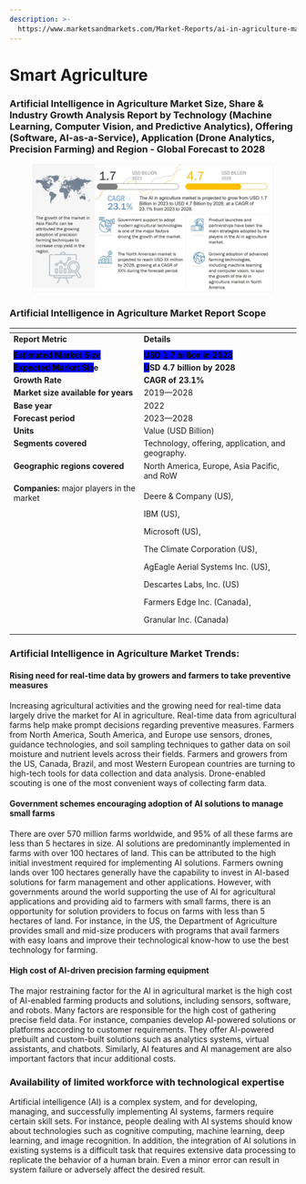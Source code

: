 ```yaml
---
description: >-
  https://www.marketsandmarkets.com/Market-Reports/ai-in-agriculture-market-159957009.html
---
```


# Smart Agriculture

### Artificial Intelligence in Agriculture Market Size, Share & Industry Growth Analysis Report by Technology (Machine Learning, Computer Vision, and Predictive Analytics), Offering (Software, AI-as-a-Service), Application (Drone Analytics, Precision Farming) and Region - Global Forecast to 2028

<figure><img src=".gitbook/assets/image.png" alt=""><figcaption></figcaption></figure>

### Artificial Intelligence in Agriculture Market Report Scope

<table data-header-hidden><thead><tr><th valign="top"></th><th valign="top"></th></tr></thead><tbody><tr><td valign="top"><strong>Report Metric</strong></td><td valign="top"><strong>Details</strong></td></tr><tr><td valign="top"></td><td valign="top"></td></tr><tr><td valign="top"><mark style="background-color:blue;"><strong>Estimated Market Size</strong></mark></td><td valign="top"><mark style="background-color:blue;"><strong>USD 1.7 billion in 2023</strong></mark></td></tr><tr><td valign="top"><mark style="background-color:blue;"><strong>Expected Market Siz</strong></mark><strong>e</strong></td><td valign="top"><mark style="background-color:blue;"><strong>U</strong></mark><strong>SD 4.7 billion by 2028</strong></td></tr><tr><td valign="top"><strong>Growth Rate</strong></td><td valign="top"><strong>CAGR of 23.1%</strong></td></tr><tr><td valign="top"><strong>Market size available for years</strong></td><td valign="top">2019—2028</td></tr><tr><td valign="top"><strong>Base year</strong></td><td valign="top">2022</td></tr><tr><td valign="top"><strong>Forecast period</strong></td><td valign="top">2023—2028</td></tr><tr><td valign="top"><strong>Units</strong></td><td valign="top">Value (USD Billion)</td></tr><tr><td valign="top"><strong>Segments covered</strong></td><td valign="top">Technology, offering, application, and geography.</td></tr><tr><td valign="top"><strong>Geographic regions covered</strong></td><td valign="top">North America, Europe, Asia Pacific, and RoW</td></tr><tr><td valign="top"><strong>Companies:</strong> major players in the market</td><td valign="top"><p>Deere &#x26; Company (US), </p><p>IBM (US), </p><p>Microsoft (US), </p><p>The Climate Corporation (US), </p><p>AgEagle Aerial Systems Inc. (US), </p><p>Descartes Labs, Inc. (US) </p><p></p><p>Farmers Edge Inc. (Canada), </p><p>Granular Inc. (Canada)</p></td></tr></tbody></table>

### Artificial Intelligence in Agriculture Market Trends:

#### Rising need for real-time data by growers and farmers to take preventive measures

Increasing agricultural activities and the growing need for real-time data largely drive the market for AI in agriculture. Real-time data from agricultural farms help make prompt decisions regarding preventive measures. Farmers from North America, South America, and Europe use sensors, drones, guidance technologies, and soil sampling techniques to gather data on soil moisture and nutrient levels across their fields. Farmers and growers from the US, Canada, Brazil, and most Western European countries are turning to high-tech tools for data collection and data analysis. Drone-enabled scouting is one of the most convenient ways of collecting farm data.

#### Government schemes encouraging adoption of AI solutions to manage small farms

There are over 570 million farms worldwide, and 95% of all these farms are less than 5 hectares in size. AI solutions are predominantly implemented in farms with over 100 hectares of land. This can be attributed to the high initial investment required for implementing AI solutions. Farmers owning lands over 100 hectares generally have the capability to invest in AI-based solutions for farm management and other applications. However, with governments around the world supporting the use of AI for agricultural applications and providing aid to farmers with small farms, there is an opportunity for solution providers to focus on farms with less than 5 hectares of land. For instance, in the US, the Department of Agriculture provides small and mid-size producers with programs that avail farmers with easy loans and improve their technological know-how to use the best technology for farming.

#### High cost of AI-driven precision farming equipment

The major restraining factor for the AI in agricultural market is the high cost of AI-enabled farming products and solutions, including sensors, software, and robots. Many factors are responsible for the high cost of gathering precise field data. For instance, companies develop AI-powered solutions or platforms according to customer requirements. They offer AI-powered prebuilt and custom-built solutions such as analytics systems, virtual assistants, and chatbots. Similarly, AI features and AI management are also important factors that incur additional costs.

### Availability of limited workforce with technological expertise

Artificial intelligence (AI) is a complex system, and for developing, managing, and successfully implementing AI systems, farmers require certain skill sets. For instance, people dealing with AI systems should know about technologies such as cognitive computing, machine learning, deep learning, and image recognition. In addition, the integration of AI solutions in existing systems is a difficult task that requires extensive data processing to replicate the behavior of a human brain. Even a minor error can result in system failure or adversely affect the desired result.
